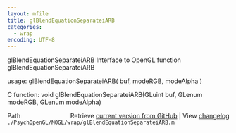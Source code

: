 ```yaml
---
layout: mfile
title: glBlendEquationSeparateiARB
categories:
  - wrap
encoding: UTF-8
---
```


glBlendEquationSeparateiARB  Interface to OpenGL function glBlendEquationSeparateiARB  

usage:  glBlendEquationSeparateiARB( buf, modeRGB, modeAlpha )  

C function:  void glBlendEquationSeparateiARB(GLuint buf, GLenum modeRGB, GLenum modeAlpha)  


<div class="code_header" style="text-align:right;">
  <span style="float:left;">Path&nbsp;&nbsp;</span> <span class="counter">Retrieve <a href=
  "https://raw.github.com/Psychtoolbox-3/Psychtoolbox-3/beta/./PsychOpenGL/MOGL/wrap/glBlendEquationSeparateiARB.m">current version from GitHub</a> | View <a href=
  "https://github.com/Psychtoolbox-3/Psychtoolbox-3/commits/beta/./PsychOpenGL/MOGL/wrap/glBlendEquationSeparateiARB.m">changelog</a></span>
</div>
<div class="code">
  <code>./PsychOpenGL/MOGL/wrap/glBlendEquationSeparateiARB.m</code>
</div>
